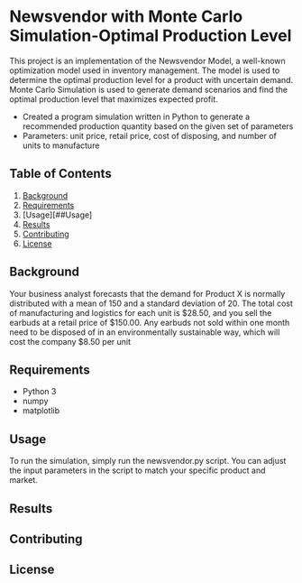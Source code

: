 # Newsvendor with Monte Carlo Simulation-Optimal Production Level

This project is an implementation of the Newsvendor Model, a well-known optimization model used in inventory management. The model is used to determine the optimal production level for a product with uncertain demand. Monte Carlo Simulation is used to generate demand scenarios and find the optimal production level that maximizes expected profit.

* Created a program simulation written in Python to generate a recommended production quantity based on the given set of parameters
* Parameters: unit price, retail price, cost of disposing, and number of units to manufacture

## Table of Contents
1. [Background](##Background)
2. [Requirements](##Requirements)
3. [Usage][##Usage]
4. [Results](##Results)
5. [Contributing](##Contributing)
6. [License](##License)

## Background

Your business analyst forecasts that the demand for Product X is normally distributed with a mean of 150 and a standard deviation of 20. The total cost of manufacturing and logistics for each unit is $28.50, and you sell the earbuds at a retail price of $150.00. Any earbuds not sold within one month need to be disposed of in an environmentally sustainable way, which will cost the company $8.50 per unit

## Requirements

* Python 3
* numpy
* matplotlib

## Usage

To run the simulation, simply run the newsvendor.py script. You can adjust the input parameters in the script to match your specific product and market.


## Results

## Contributing

## License
